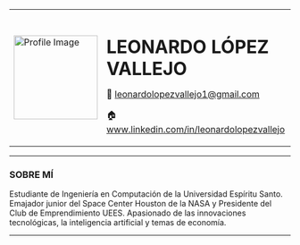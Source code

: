 <table>
  <tr>
    <td><img src="https://media.licdn.com/dms/image/v2/D4E03AQHgX6px0dh7qg/profile-displayphoto-shrink_800_800/profile-displayphoto-shrink_800_800/0/1704417746520?e=1730937600&v=beta&t=O0sip-e4Sz9z4aRpoiAsFzyQjGVBAeLfQriK5xzWw8g" alt="Profile Image" width="150"/></td>
    <td>
      <h1 style="margin-bottom: 5px;">LEONARDO LÓPEZ VALLEJO</h1>
      <p>📧 <a href="mailto:leonardolopezvallejo1@gmail.com">leonardolopezvallejo1@gmail.com</a></p>
      <p>🏠 <a href="https://www.linkedin.com/in/leonardolopezvallejo">www.linkedin.com/in/leonardolopezvallejo</a></p>
    </td>
  </tr>
</table>

---

### SOBRE MÍ
Estudiante de Ingeniería en Computación de la Universidad Espíritu Santo.
Emajador junior del Space Center Houston de la NASA y Presidente del Club de Emprendimiento UEES.
Apasionado de las innovaciones tecnológicas, la inteligencia artificial y temas de economía.

---
<!--

Estudiante de Ingeniería en Computación de la Universidad Espíritu Santo.

Apasionado de las innovaciones tecnológicas, la inteligencia artificial y temas de economía.

| **Area** | Tool |Tool | Tool |
| ----------- | ----------- |----------- | ----------- |
| **Front End** | HTML |CSS | JavaScript |
|  **Back End** | Python |Java | PHP |
| **Frameworks** | Angular | Express.js | Laravel |
|  **Databases** | MySQL |PostgreSQL | SQLserver |

- 🔭 I’m currently working on web development projects
- 🌱 I’m currently learning web development
- 👯 I’m looking to collaborate on ...
- 🤔 I’m looking for help with ...
- 💬 Ask me about ...
- 📫 How to reach me: ...
- 😄 Pronouns: ...
- ⚡ Fun fact: ...

**leolopezv/leolopezv** is a ✨ _special_ ✨ repository because its `README.md` (this file) appears on your GitHub profile.

Here are some ideas to get you started:

- 🔭 I’m currently working on ...
- 🌱 I’m currently learning ...
- 👯 I’m looking to collaborate on ...
- 🤔 I’m looking for help with ...
- 💬 Ask me about ...
- 📫 How to reach me: ...
- 😄 Pronouns: ...
- ⚡ Fun fact: ...
-->

